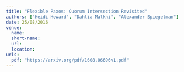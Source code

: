 ```yaml
---
title: "Flexible Paxos: Quorum Intersection Revisited"
authors: ["Heidi Howard", "Dahlia Malkhi", "Alexander Spiegelman"]
date: 25/08/2016
venue:
  name:
  short-name:
  url:
  location:
urls:
  pdf: "https://arxiv.org/pdf/1608.06696v1.pdf"
---
```

